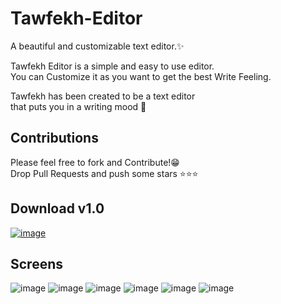 # Tawfekh-Editor
A beautiful and customizable text editor.✨

Tawfekh Editor is a simple and easy to use editor.  
You can Customize it as you want to get the best Write Feeling.

Tawfekh has been created to be a text editor  
that puts you in a writing mood 🌾

## Contributions
Please feel free to fork and Contribute!😁  
Drop Pull Requests and push some stars ⭐⭐⭐

## Download v1.0
[![image](https://user-images.githubusercontent.com/40875400/164351899-3d23de26-69ce-40a2-b750-94f2c4c428c8.png)](https://raw.githubusercontent.com/MedouneSGB/Tawfekh-Editor/main/distros/exe/Tawfekh%20Editor.exe)

## Screens
![image](https://user-images.githubusercontent.com/40875400/164351287-98e2ecfe-309a-4c31-811f-aeaddf522550.png)
![image](https://user-images.githubusercontent.com/40875400/164352439-d68f3ed2-5d13-4fef-a399-7cb55f497569.png)
![image](https://user-images.githubusercontent.com/40875400/164442418-90303dc5-b7ca-4b9b-a00f-3ae4065013ef.png)
![image](https://user-images.githubusercontent.com/40875400/164442520-12f7f5dd-2cb6-4200-bed0-cb27b5d0b14f.png)
![image](https://user-images.githubusercontent.com/40875400/164351129-650ccb82-2016-4cf8-8048-7ff9816f0f6e.png)
![image](https://user-images.githubusercontent.com/40875400/164352449-fd889fde-43ea-4a08-975f-6f87c4fe8921.png)

